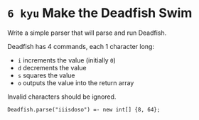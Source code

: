 # `6 kyu` Make the Deadfish Swim


Write a simple parser that will parse and run Deadfish.

Deadfish has 4 commands, each 1 character long:

- `i` increments the value (initially `0`)
- `d` decrements the value
- `s` squares the value
- `o` outputs the value into the return array

Invalid characters should be ignored.
```
Deadfish.parse("iiisdoso") =- new int[] {8, 64};
```


